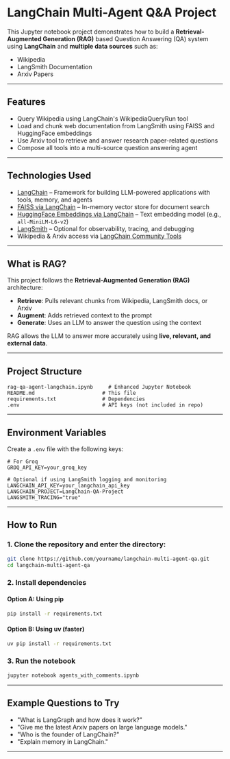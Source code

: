 # LangChain Multi-Agent Q&A Project

This Jupyter notebook project demonstrates how to build a **Retrieval-Augmented Generation (RAG)** based Question Answering (QA) system using **LangChain** and **multiple data sources** such as:

- Wikipedia
- LangSmith Documentation
- Arxiv Papers

---

## Features

- Query Wikipedia using LangChain's WikipediaQueryRun tool
- Load and chunk web documentation from LangSmith using FAISS and HuggingFace embeddings
- Use Arxiv tool to retrieve and answer research paper-related questions
- Compose all tools into a multi-source question answering agent

---

## Technologies Used

- [LangChain](https://www.langchain.com/) – Framework for building LLM-powered applications with tools, memory, and agents
- [FAISS via LangChain](https://python.langchain.com/docs/integrations/vectorstores/faiss) – In-memory vector store for document search
- [HuggingFace Embeddings via LangChain](https://python.langchain.com/docs/integrations/text_embedding/huggingface) – Text embedding model (e.g., `all-MiniLM-L6-v2`)
- [LangSmith](https://smith.langchain.com/) – Optional for observability, tracing, and debugging
- Wikipedia & Arxiv access via [LangChain Community Tools](https://python.langchain.com/docs/integrations/tools/)

---

## What is RAG?

This project follows the **Retrieval-Augmented Generation (RAG)** architecture:

- **Retrieve**: Pulls relevant chunks from Wikipedia, LangSmith docs, or Arxiv
- **Augment**: Adds retrieved context to the prompt
- **Generate**: Uses an LLM to answer the question using the context

RAG allows the LLM to answer more accurately using **live, relevant, and external data**.

---

## Project Structure

```
rag-qa-agent-langchain.ipynb     # Enhanced Jupyter Notebook
README.md                      # This file
requirements.txt               # Dependencies
.env                           # API keys (not included in repo)
```

---

## Environment Variables

Create a `.env` file with the following keys:

```env
# For Groq
GROQ_API_KEY=your_groq_key

# Optional if using LangSmith logging and monitoring
LANGCHAIN_API_KEY=your_langchain_api_key
LANGCHAIN_PROJECT=LangChain-QA-Project
LANGSMITH_TRACING="true"
```

---

## How to Run

### 1. Clone the repository and enter the directory:

```bash
git clone https://github.com/yourname/langchain-multi-agent-qa.git
cd langchain-multi-agent-qa
```

### 2. Install dependencies

#### Option A: Using pip
```bash
pip install -r requirements.txt
```

#### Option B: Using uv (faster)
```bash
uv pip install -r requirements.txt
```

### 3. Run the notebook
```bash
jupyter notebook agents_with_comments.ipynb
```

---

## Example Questions to Try

- "What is LangGraph and how does it work?"
- "Give me the latest Arxiv papers on large language models."
- "Who is the founder of LangChain?"
- "Explain memory in LangChain."


---

